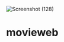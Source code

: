 ![Screenshot (128)](https://user-images.githubusercontent.com/85219856/182656095-35f219c4-2c61-486d-8540-3194d5445ceb.png)
# movieweb
